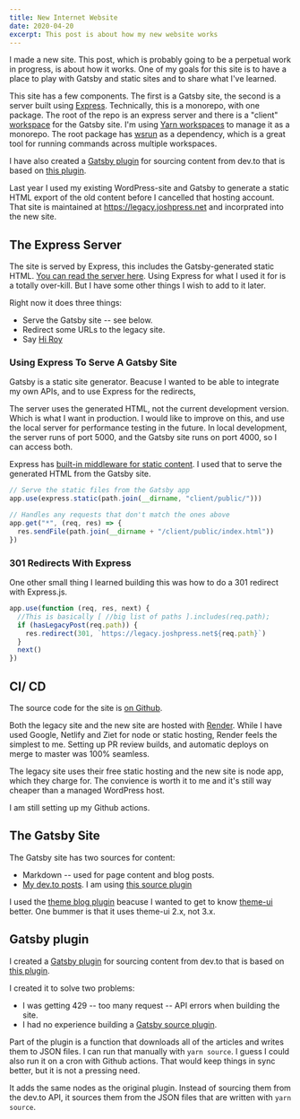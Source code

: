 ```yaml
---
title: New Internet Website
date: 2020-04-20
excerpt: This post is about how my new website works
---
```


I made a new site. This post, which is probably going to be a perpetual work in progress, is about how it works. One of my goals for this site is to have a place to play with Gatsby and static sites and to share what I've learned.

This site has a few components. The first is a Gatsby site, the second is a server built using [Express](http://expressjs.com/). Technically, this is a monorepo, with one package. The root of the repo is an express server and there is a "client" [workspace](https://classic.yarnpkg.com/en/docs/workspaces/) for the Gatsby site. I'm using [Yarn workspaces](https://classic.yarnpkg.com/en/docs/workspaces/) to manage it as a monorepo. The root package has [wsrun](https://github.com/hfour/wsrun) as a dependency, which is a great tool for running commands across multiple workspaces.

I have also created a [Gatsby plugin](../../plugins/source-dev-to) for sourcing content from dev.to that is based on [this plugin](https://github.com/geocine/gatsby-source-dev).

Last year I used my existing WordPress-site and Gatsby to generate a static HTML export of the old content before I cancelled that hosting account. That site is maintained at https://legacy.joshpress.net and incorprated into the new site.

## The Express Server

The site is served by Express, this includes the Gatsby-generated static HTML. [You can read the server here](https://github.com/Shelob9/joshpress-2020/blob/master/index.js). Using Express for what I used it for is a totally over-kill. But I have some other things I wish to add to it later.

Right now it does three things:

- Serve the Gatsby site -- see below.
- Redirect some URLs to the legacy site.
- Say [Hi Roy](https://hiroy.club)

### Using Express To Serve A Gatsby Site

Gatsby is a static site generator. Beacuse I wanted to be able to integrate my own APIs, and to use Express for the redirects,

The server uses the generated HTML, not the current development version. Which is what I want in production. I would like to improve on this, and use the local server for performance testing in the future. In local development, the server runs of port 5000, and the Gatsby site runs on port 4000, so I can access both.

Express has [built-in middleware for static content](https://expressjs.com/en/starter/static-files.html). I used that to serve the generated HTML from the Gatsby site.

```js
// Serve the static files from the Gatsby app
app.use(express.static(path.join(__dirname, "client/public/")))

// Handles any requests that don't match the ones above
app.get("*", (req, res) => {
  res.sendFile(path.join(__dirname + "/client/public/index.html"))
})
```

### 301 Redirects With Express

One other small thing I learned building this was how to do a 301 redirect with Express.js.

```js
app.use(function (req, res, next) {
  //This is basically [ //big list of paths ].includes(req.path);
  if (hasLegacyPost(req.path)) {
    res.redirect(301, `https://legacy.joshpress.net${req.path}`)
  }
  next()
})
```

## CI/ CD

The source code for the site is [on Github](https://github.com/Shelob9/joshpress-2020/).

Both the legacy site and the new site are hosted with [Render](https://render.com/). While I have used Google, Netlify and Ziet for node or static hosting, Render feels the simplest to me. Setting up PR review builds, and automatic deploys on merge to master was 100% seamless.

The legacy site uses their free static hosting and the new site is node app, which they charge for. The convience is worth it to me and it's still way cheaper than a managed WordPress host.

I am still setting up my Github actions.

## The Gatsby Site

The Gatsby site has two sources for content:

- Markdown -- used for page content and blog posts.
- [My dev.to posts](https://dev.to/shelob9). I am using [this source plugin](https://www.gatsbyjs.org/packages/gatsby-source-dev/)

I used the [theme blog plugin](https://www.gatsbyjs.org/packages/gatsby-theme-blog/) beacuse I wanted to get to know [theme-ui](https://) better. One bummer is that it uses theme-ui 2.x, not 3.x.

## Gatsby plugin

I created a [Gatsby plugin](https://github.com/Shelob9/joshpress-2020/tree/master/client/plugins/source-dev-to) for sourcing content from dev.to that is based on [this plugin](https://github.com/geocine/gatsby-source-dev).

I created it to solve two problems:

- I was getting 429 -- too many request -- API errors when building the site.
- I had no experience building a [Gatsby source plugin](https://www.gatsbyjs.org/docs/creating-a-source-plugin/).

Part of the plugin is a function that downloads all of the articles and writes them to JSON files. I can run that manually with `yarn source`. I guess I could also run it on a cron with Github actions. That would keep things in sync better, but it is not a pressing need.

It adds the same nodes as the original plugin. Instead of sourcing them from the dev.to API, it sources them from the JSON files that are written with `yarn source`.
